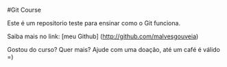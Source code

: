 #Git Course

Este é um repositorio teste para ensinar como o Git funciona.

Saiba mais no link: [meu Github] (http://github.com/malvesgouveia)

Gostou do curso? Quer mais? Ajude com uma doação, até um café é válido =)
